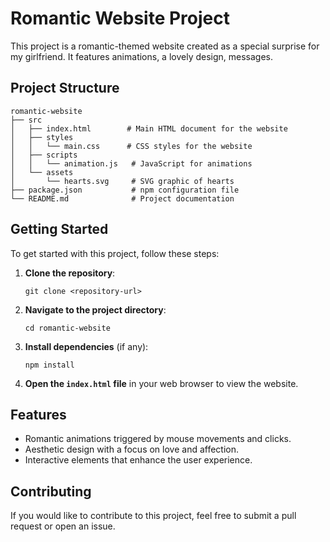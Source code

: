 # Romantic Website Project

This project is a romantic-themed website created as a special surprise for my girlfriend. It features animations, a lovely design, messages.

## Project Structure

```
romantic-website
├── src
│   ├── index.html        # Main HTML document for the website
│   ├── styles
│   │   └── main.css      # CSS styles for the website
│   ├── scripts
│   │   └── animation.js   # JavaScript for animations
│   └── assets
│       └── hearts.svg     # SVG graphic of hearts
├── package.json           # npm configuration file
└── README.md              # Project documentation
```

## Getting Started

To get started with this project, follow these steps:

1. **Clone the repository**:
   ```
   git clone <repository-url>
   ```

2. **Navigate to the project directory**:
   ```
   cd romantic-website
   ```

3. **Install dependencies** (if any):
   ```
   npm install
   ```

4. **Open the `index.html` file** in your web browser to view the website.

## Features

- Romantic animations triggered by mouse movements and clicks.
- Aesthetic design with a focus on love and affection.
- Interactive elements that enhance the user experience.

## Contributing

If you would like to contribute to this project, feel free to submit a pull request or open an issue.



